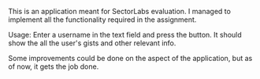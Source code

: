 This is an application meant for SectorLabs evaluation.
I managed to implement all the functionality required in the assignment.

Usage: Enter a username in the text field and press the button. It should show the all the user's gists and other relevant info.

Some improvements could be done on the aspect of the application, but as of now, it gets the job done.